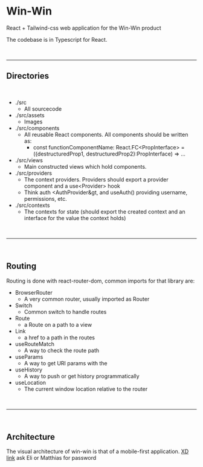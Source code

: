 # Win-Win
React + Tailwind-css web application for the Win-Win product

The codebase is in Typescript for React.

&nbsp;

---
## Directories

&nbsp;

- ./src
    - All sourcecode
- ./src/assets
    - Images
- ./src/components
    - All reusable React components. All components should be written as:
        - const functionComponentName: React.FC&lt;PropInterface&gt; =  ({destructuredProp1, destructuredProp2}:PropInterface) => ...
- ./src/views
    - Main constructed views which hold components.
- ./src/providers
    - The context providers. Providers should export a provider component and a use&lt;Provider&gt; hook
    - Think auth &lt;AuthProvider&gt, and useAuth() providing username, permissions, etc.
- ./src/contexts
    - The contexts for state (should export the created context and an interface for the value the context holds)

&nbsp;

----

&nbsp;
## Routing

Routing is done with react-router-dom, common imports for that library are:
- BrowserRouter
    - A very common router, usually imported as Router
- Switch
    - Common switch to handle routes
- Route
    - a Route on a path to a view
- Link
    - a href to a path in the routes
- useRouteMatch
    - A way to check the route path
- useParams
    - A way to get URI params with the 
- useHistory
    - A way to push or get history programmatically
- useLocation
    - The current window location relative to the router

&nbsp;

----

&nbsp;

## Architecture

The visual architecture of win-win is that of a mobile-first application. 
[XD link](https://xd.adobe.com/view/f1d9be1e-b8d9-422e-6265-a8db42f8c012-87e8/)
ask Eli or Matthias for password
